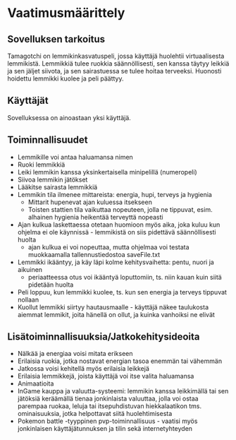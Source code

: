 # Vaatimusmäärittely

## Sovelluksen tarkoitus

Tamagotchi on lemmikinkasvatuspeli, jossa käyttäjä huolehtii virtuaalisesta lemmikistä. Lemmikkiä tulee 
ruokkia säännöllisesti, sen kanssa täytyy leikkiä ja sen jäljet siivota, ja sen sairastuessa se tulee hoitaa 
terveeksi. Huonosti hoidettu lemmikki kuolee ja peli päättyy.

## Käyttäjät

Sovelluksessa on ainoastaan yksi käyttäjä.

## Toiminnallisuudet
* Lemmikille voi antaa haluamansa nimen
* Ruoki lemmikkiä
* Leiki lemmikin kanssa yksinkertaisella minipelillä (numeropeli)
* Siivoa lemmikin jätökset
* Lääkitse sairasta lemmikkiä
* Lemmikin tila ilmenee mittareista: energia, hupi, terveys ja hygienia
	* Mittarit hupenevat ajan kuluessa itsekseen
	* Toisten stattien tila vaikuttaa nopeuteen, jolla ne tippuvat, esim. alhainen hygienia heikentää terveyttä nopeasti
* Ajan kulkua laskettaessa otetaan huomioon myös aika, joka kuluu kun ohjelma ei ole käynnissä - lemmikistä
on siis pidettävä säännöllisesti huolta
	* ajan kulkua ei voi nopeuttaa, mutta ohjelmaa voi testata muokkaamalla tallennustiedostoa saveFile.txt
* Lemmikki ikääntyy, ja käy läpi kolme kehitysvaihetta: pentu, nuori ja aikuinen
	* periaatteessa otus voi ikääntyä loputtomiin, ts. niin kauan kuin siitä pidetään huolta
* Peli loppuu, kun lemmikki kuolee, ts. kun sen energia ja terveys tippuvat nollaan
* Kuollut lemmikki siirtyy hautausmaalle - käyttäjä näkee taulukosta aiemmat lemmikit, joita hänellä on ollut, ja kuinka vanhoiksi ne elivät

## Lisätoiminnallisuuksia/Jatkokehitysideoita
* Nälkää ja energiaa voisi mitata erikseen
* Erilaisia ruokia, jotka nostavat energian tasoa enemmän tai vähemmän
* Jatkossa voisi kehitellä myös erilaisia leikkejä
* Erilaisia lemmikkejä, joista käyttäjä voi itse valita haluamansa
* Animaatioita
* InGame kauppa ja valuutta-systeemi: lemmikin kanssa leikkimällä tai sen jätöksiä keräämällä tienaa jonkinlaista valuuttaa, jolla voi ostaa parempaa ruokaa, leluja 
tai itsepuhdistuvan hiekkalaatikon tms. ominaisuuksia, jotka helpottavat siitä huolehtimisesta
* Pokemon battle -tyyppinen pvp-toiminnallisuus - vaatisi myös jonkinlaisen käyttäjätunnuksen ja tilin sekä internetyhteyden
